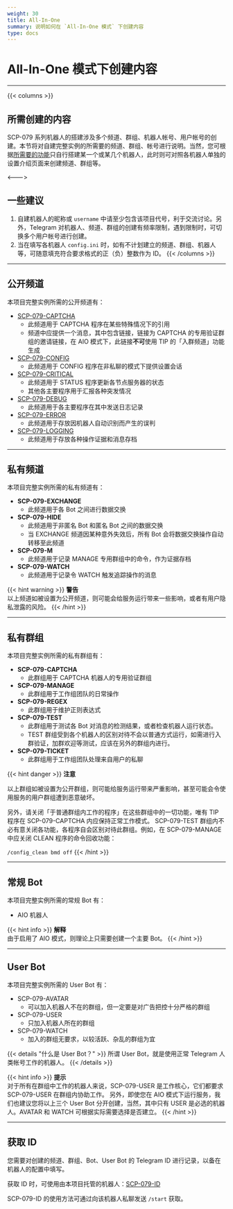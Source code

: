 ```yaml
---
weight: 30
title: All-In-One
summary: 说明如何在 `All-In-One 模式` 下创建内容
type: docs
---
```


# All-In-One 模式下创建内容

---

{{< columns >}}
## 所需创建的内容

SCP-079 系列机器人的搭建涉及多个频道、群组、机器人帐号、用户帐号的创建。本节将对自建完整实例的所需要的频道、群组、帐号进行说明。当然，您可根据[所需要的功能](/bots/)只自行搭建某一个或某几个机器人，此时则可对照各机器人单独的设置介绍页面来创建频道、群组等。

<--->

## 一些建议

1. 自建机器人的昵称或 `username` 中请至少包含该项目代号，利于交流讨论。另外，Telegram 对机器人、频道、群组的创建有频率限制，遇到限制时，可切换多个用户帐号进行创建。
2. 当在填写各机器人 `config.ini` 时，如有不计划建立的频道、群组、机器人等，可随意填充符合要求格式的正（负）整数作为 ID。
{{< /columns >}}

---

## 公开频道

本项目完整实例所需的公开频道有：

- [SCP-079-CAPTCHA](https://t.me/SCP_079_CAPTCHA)
    - 此频道用于 CAPTCHA 程序在某些特殊情况下的引用
    - 频道中应提供一个消息，其中包含链接，链接为 CAPTCHA 的专用验证群组的邀请链接，在 AIO 模式下，此链接**不可**使用 TIP 的「入群频道」功能生成
- [SCP-079-CONFIG](https://t.me/SCP_079_CONFIG)
    - 此频道用于 CONFIG 程序在非私聊的模式下提供设置会话
- [SCP-079-CRITICAL](https://t.me/SCP_079_CRITICAL)
    - 此频道用于 STATUS 程序更新各节点服务器的状态
    - 其他各主要程序用于汇报各种突发情况
- [SCP-079-DEBUG](https://t.me/SCP_079_DEBUG)
    - 此频道用于各主要程序在其中发送日志记录
- [SCP-079-ERROR](https://t.me/SCP_079_ERROR)
    - 此频道用于存放因机器人自动识别而产生的误判
- [SCP-079-LOGGING](https://t.me/SCP_079_LOGGING)
    - 此频道用于存放各种操作证据和消息存档

---

## 私有频道

本项目完整实例所需的私有频道有：

- **SCP-079-EXCHANGE**
    - 此频道用于各 Bot 之间进行数据交换
- **SCP-079-HIDE**
    - 此频道用于非匿名 Bot 和匿名 Bot 之间的数据交换
    - 当 EXCHANGE 频道因某种意外失效后，所有 Bot 会将数据交换操作自动转移至此频道
- **SCP-079-M**
    - 此频道用于记录 MANAGE 专用群组中的命令，作为证据存档
- **SCP-079-WATCH**
    - 此频道用于记录令 WATCH 触发追踪操作的消息

{{< hint warning >}}
**警告**  
以上频道如被设置为公开频道，则可能会给服务运行带来一些影响，或者有用户隐私泄露的风险。
{{< /hint >}}

---

## 私有群组

本项目完整实例所需的私有群组有：

- **SCP-079-CAPTCHA**
    - 此群组用于 CAPTCHA 机器人的专用验证群组
- **SCP-079-MANAGE**
    - 此群组用于工作组团队的日常操作
- **SCP-079-REGEX**
    - 此群组用于维护正则表达式
- **SCP-079-TEST**
    - 此群组用于测试各 Bot 对消息的检测结果，或者检查机器人运行状态。
    - TEST 群组受到各个机器人的区别对待不会以普通方式运行，如需进行入群验证，加群欢迎等测试，应该在另外的群组内进行。
- **SCP-079-TICKET**
    - 此群组用于工作组团队处理来自用户的私聊

{{< hint danger >}}
**注意**  

以上群组如被设置为公开群组，则可能给服务运行带来严重影响，甚至可能会令使用服务的用户群组遭到恶意破坏。

另外，请关闭「于普通群组内工作的程序」在这些群组中的一切功能，唯有 TIP 程序在 SCP-079-CAPTCHA 内应保持正常工作模式。
SCP-079-TEST 群组内不必有意关闭各功能，各程序自会区别对待此群组。例如，在 SCP-079-MANAGE 中应关闭 CLEAN 程序的命令回收功能：

`/config_clean bmd off`
{{< /hint >}}

---

## 常规 Bot

本项目完整实例所需的常规 Bot 有：

- AIO 机器人

{{< hint info >}}
**解释**  
由于启用了 AIO 模式，则理论上只需要创建一个主要 Bot。
{{< /hint >}}

---

## User Bot

本项目完整实例所需的 User Bot 有：

- SCP-079-AVATAR
    - 可以加入机器人不在的群组，但一定要是对广告把控十分严格的群组
- SCP-079-USER
    - 只加入机器人所在的群组
- SCP-079-WATCH
    - 加入的群组无要求，以较活跃、杂乱的群组为宜

{{< details "什么是 User Bot？" >}}
所谓 User Bot，就是使用正常 Telegram 人类帐号工作的机器人。
{{< /details >}}

{{< hint info >}}
**提示**  
对于所有在群组中工作的机器人来说，SCP-079-USER 是工作核心，它们都要求 SCP-079-USER 在群组内协助工作。
另外，即使您在 AIO 模式下运行服务，我们也建议您将以上三个 User Bot 分开创建，当然，其中只有 USER 是必选的机器人。AVATAR 和 WATCH 可根据实际需要选择是否建立。
{{< /hint >}}

---

## 获取 ID

您需要对创建的频道、群组、Bot、User Bot 的 Telegram ID 进行记录，以备在机器人的配置中填写。

获取 ID 时，可使用由本项目托管的机器人：[SCP-079-ID](https://t.me/SCP_079_ID_BOT)

SCP-079-ID 的使用方法可通过向该机器人私聊发送 `/start` 获取。 
